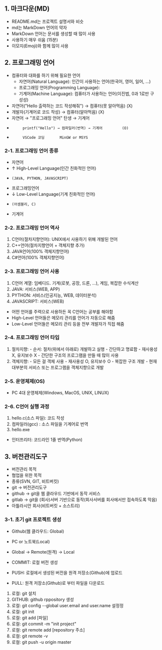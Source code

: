 ## 1. 마크다운(MD)
  - README.md는 프로젝트 설명서와 비슷
  - md는 MarkDown 언어의 약자
  - MarkDown 언어는 문서를 생성할 때 많이 사용
  - 사용하기 매우 쉬움 (15분)
  - 이모지(Emoji)와 함께 많이 사용


## 2. 프로그래밍 언어
  - 컴퓨터와 대화를 하기 위해 필요한 언어
    + 자연어(Natural Language): 인간이 사용하는 언어(한국어, 영어, 일어, ...)
    + 프로그래밍 언어(Programming Language): 
    + 기계어(Machine Language): 컴퓨터가 사용하는 언어(이진법, 0과 1로만 구성성)
  - 자연어("Hello 출력하는 코드 작성해줘") → 컴퓨터(못 알아먹음) (X)
  - 개발자(기계어로 코드 작성) → 컴퓨터(알아먹음)               (X)
  - 자연어 → "프로그래밍 언어" 탄생 → 기계어
  -          printf("Hello") → 컴파일러(번역) → 기계어         (O)
  -          VSCode 코딩       MinGW or MSYS
  
### 2-1. 프로그래밍 언어 종류
  - 자연어
  -   ↑ High-Level Language(인간 친화적인 언어)
  -     (JAVA, PYTHON, JAVASCRIPT)
  - 프로그래밍언어
  -   ↓ Low-Level Language(기계 친화적인 언어)
  -     (어셈블리, C)
  - 기계어

### 2-2. 프로그래밍 언어 역사
  1. C언어(절차지향언어): UNIX에서 사용하기 위해 개발된 언어
  2. C++언어(절차지향언어 + 객체지향 추가)
  3. JAVA언어(100% 객체지향언어)
  4. C#언어(100% 객체지향언어)

### 2-3. 프로그래밍 언어 사용
  1. C언어 계열: 임베디드. 기계(로봇, 공장, 드론, ...), 계임, 복잡한 수식계산
  2. JAVA: 서비스(WEB, APP)
  3. PYTHON: 서비스(인공지능, WEB, 데이터분석)
  4. JAVASCRIPT: 서비스(WEB)
  * 어떤 언어를 주력으로 사용하든 꼭 C언어는 공부를 해야함
  * High-Level 언어들은 메모리 관리를 언어가 자동으로 해줌
  * Low-Level 언어들은 메모리 관리 등을 전부 개발자가 직접 해줌

### 2-4. 프로그래밍 언어 타입
  1. 절차지향:
    - 순서: 절차(위에서 아래로) 개발하고 실행
    - 간단하고 명료함
    - 재사용성 X, 유지보수 X 
    - 간단한 구조의 프로그램을 만들 때 많이 사용
  2. 객체지향:
    - 모든 걸 객체 사용
    - 재사용성 O, 유지보수 O
    - 복잡한 구조 개발
    - 현재 대부분의 서비스 또는 프로그램을 객체지향으로 개발

### 2-5. 운영체제(OS)
  - PC 4대 운영체제(Windows, MacOS, UNIX, LINUX)

### 2-6. C언어 실행 과정
  1. hello.c(소스 파일): 코드 작성
  2. 컴파일러(gcc)     : 소스 파일을 기계어로 번역
  3. hello.exe
  * 인터프리터: 코드라인 1줄 번역(Python)


## 3. 버전관리도구
  - 버전관리 목적
  - 협업을 위한 목적
  - 종류(SVN, GIT, 비트버킷)
  - git → 버전관리도구
  - github → git을 웹 클라우드 기반에서 동작 서비스
  - gitlab → git을 (회사)서버 기반으로 동작(회사서버를 회사에서만 접속하도록 막음)
  - 아틀라시안 회사(비트버킷 + 소스트리)

### 3-1. 초기 git 프로젝트 생성
  + Github(웹 클라우드: Global)
  + PC or 노트북(Local)
  + Global → Remote(원격) → Local

  + COMMIT: 로컬 버전 생성
  + PUSH: 로컬에서 생성된 버전을 원격 저장소(Github)에 업로드
  + PULL: 원격 저장소(Github)로 부터 파일을 다운로드
  

  1. 로컬: git 설치
  2. GITHUB: github rppository 생성
  3. 로컬: git config --global user.email and user.name 설정정
  4. 로컬: git init
  5. 로컬: git add [파일]
  6. 로컬: git commit -m "init project"
  7. 로컬: git remote add [repository 주소]
  8. 로컬: git remote -v
  9. 로컬: git push -u origin master

